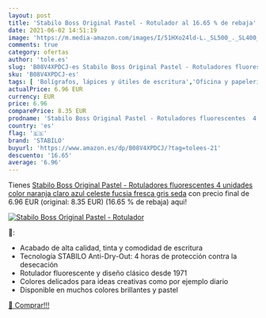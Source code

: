 ```yaml
---
layout: post
title: 'Stabilo Boss Original Pastel - Rotulador al 16.65 % de rebaja'
date: 2021-06-02 14:51:19
image: 'https://m.media-amazon.com/images/I/51HXo24ld-L._SL500_._SL400_.jpg'
comments: true
category: ofertas
author: 'tole.es'
slug: 'B08V4XPDCJ-es Stabilo Boss Original Pastel - Rotuladores fluorescentes 4...'
sku: 'B08V4XPDCJ-es'
tags: [ 'Bolígrafos, lápices y útiles de escritura','Oficina y papelería','Rotuladores y subrayadores','Subrayadores','rotuladores','stabilo', ]
actualPrice: 6.96 EUR
currency: EUR
price: 6.96
comparePrice: 8.35 EUR
prodname: 'Stabilo Boss Original Pastel - Rotuladores fluorescentes  4 unidades   color naranja claro  azul celeste  fucsia fresca  gris seda'
country: 'es'
flag: '🇪🇸'
brand: 'STABILO'
buyurl: 'https://www.amazon.es/dp/B08V4XPDCJ/?tag=tolees-21'
descuento: '16.65'
average: '6.96'
---
```


Tienes [Stabilo Boss Original Pastel - Rotuladores fluorescentes  4 unidades   color naranja claro  azul celeste  fucsia fresca  gris seda](https://www.amazon.es/dp/B08V4XPDCJ/?tag=tolees-21) con precio final de  6.96 EUR (original: 8.35 EUR) (16.65 %  de rebaja) aqui!

[![Stabilo Boss Original Pastel - Rotulador](https://m.media-amazon.com/images/I/51HXo24ld-L._SL500_._SL400_.jpg)](https://www.amazon.es/dp/B08V4XPDCJ/?tag=tolees-21)

🔎:

- Acabado de alta calidad, tinta y comodidad de escritura
- Tecnología STABILO Anti-Dry-Out: 4 horas de protección contra la desecación
- Rotulador fluorescente y diseño clásico desde 1971
- Colores delicados para ideas creativas como por ejemplo diario
- Disponible en muchos colores brillantes y pastel

[🛒 Comprar!!!](https://www.amazon.es/dp/B08V4XPDCJ/?tag=tolees-21)
